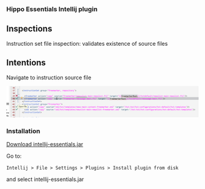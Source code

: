 ### Hippo Essentials Intellij plugin

## Inspections
Instruction set file inspection: validates existence of source files

## Intentions

Navigate to instruction source file

![ScreenShot](https://raw.githubusercontent.com/machak/essentials-intellij-plugin/master/screenshots/inspections.png)

### Installation
[Download intellij-essentials.jar](https://raw.githubusercontent.com/machak/essentials-intellij-plugin/master/intellij-essentials.jar)

Go to:
```
Intellij > File > Settings > Plugins > Install plugin from disk
```
and select intellij-essentials.jar
